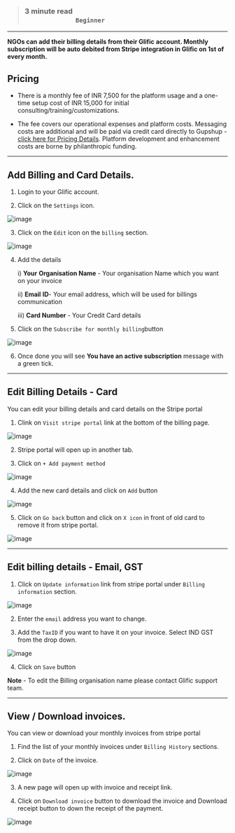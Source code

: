 > ### **3 minute read &nbsp; &nbsp; &nbsp; &nbsp; &nbsp; &nbsp; &nbsp; &nbsp; &nbsp; &nbsp; &nbsp; &nbsp; &nbsp; &nbsp; &nbsp; &nbsp; &nbsp; &nbsp; &nbsp; &nbsp; &nbsp; &nbsp; &nbsp; &nbsp; &nbsp; &nbsp; &nbsp; &nbsp; &nbsp; &nbsp; &nbsp; &nbsp; &nbsp; &nbsp; &nbsp; &nbsp; &nbsp; &nbsp; &nbsp; &nbsp; &nbsp; &nbsp; &nbsp; &nbsp; &nbsp; &nbsp; &nbsp; &nbsp; &nbsp; &nbsp; &nbsp; &nbsp; &nbsp; &nbsp; &nbsp; &nbsp; &nbsp; &nbsp; &nbsp; &nbsp; `Beginner`**
___

**NGOs can add their billing details from their Glific account. Monthly subscription will be auto debited from Stripe integration in Glific on 1st of every month.**

## Pricing

- There is a monthly fee of INR 7,500 for the platform usage and a one-time setup cost of INR 15,000 for initial consulting/training/customizations. <br />

- The fee covers our operational expenses and platform costs. Messaging costs are additional and will be paid via credit card directly to Gupshup - [click here for Pricing Details](https://tides.coloredcow.com/pricing). Platform development and enhancement costs are borne by philanthropic funding.
___

## Add Billing and Card Details.

1. Login to your Glific account.

2. Click on the `Settings` icon.

![image](https://user-images.githubusercontent.com/32592458/212647849-425c83cf-7909-42a2-a11b-ea921ab46d6d.png)



3. Click on the `Edit` icon on the `billing` section.

![image](https://user-images.githubusercontent.com/32592458/212647873-bb9c9d35-096f-4b8d-9b4c-458dd9a29dd1.png)



4. Add the details

    i) **Your**  **Organisation Name** - Your organisation Name which you want on your invoice

    ii) **Email**  **ID**- Your email address, which will be used for  billings communication

    iii) **Card Number** - Your Credit Card details

5. Click on the `Subscribe for monthly billing`button

![image](https://user-images.githubusercontent.com/32592458/212647896-aeb44854-de75-474b-97ed-71beb8a15215.png)

6. Once done you will see **You have an active subscription** message with a green tick.
___

## Edit Billing Details - Card

You can edit your billing details and card details on the Stripe portal

1. Clink on `Visit stripe portal` link at the bottom of the billing page.

![image](https://user-images.githubusercontent.com/32592458/212647930-923b8865-f81e-4ab2-9145-ed74bf2b3223.png)



2. Stripe portal will open up in another tab.

3.  Click on `+ Add payment method`

![image](https://user-images.githubusercontent.com/32592458/212647947-706990b9-e66f-47b1-ba34-6efa6f18c84f.png)

4.  Add the new card details and click on `Add` button

![image](https://user-images.githubusercontent.com/32592458/212647974-94326bbf-0e2f-4427-9e47-c2a307cedf6c.png)

5. Click on `Go back` button  and click on `X icon` in front of old card to remove it from stripe portal.

![image](https://user-images.githubusercontent.com/32592458/212648001-739688f9-b48d-405e-921c-128d5ae39618.png)
___
## Edit billing details - Email, GST

1. Click on `Update information` link from stripe portal under `Billing information` section.

![image](https://user-images.githubusercontent.com/32592458/212648037-cabeff02-cfe1-4587-b6de-39d072ee9d5a.png)

2.  Enter the `email` address you want to change.

3. Add the `TaxID` if you want to have it on your invoice. Select IND GST from the drop down.

![image](https://user-images.githubusercontent.com/32592458/212648073-85f7b3d2-cd31-4f1e-9073-84936641ab1c.png)

4.  Click on `Save` button

**Note** - To edit the Billing organisation name please contact Glific support team.
___
## View / Download invoices.

You can view or download your monthly invoices from stripe portal

1. Find the list of your monthly invoices under `Billing History` sections.

2. Click on `Date` of the invoice.

![image](https://user-images.githubusercontent.com/32592458/212648109-397f7a3a-8f60-4fab-ae87-9a631ec81442.png)

3. A new page will open up with invoice and receipt link.

4. Click on `Download invoice` button to download the invoice and Download receipt button to down the receipt of the payment.

![image](https://user-images.githubusercontent.com/32592458/212648176-d359bfac-bfed-4cdd-9d9d-bb961662e8ac.png)
